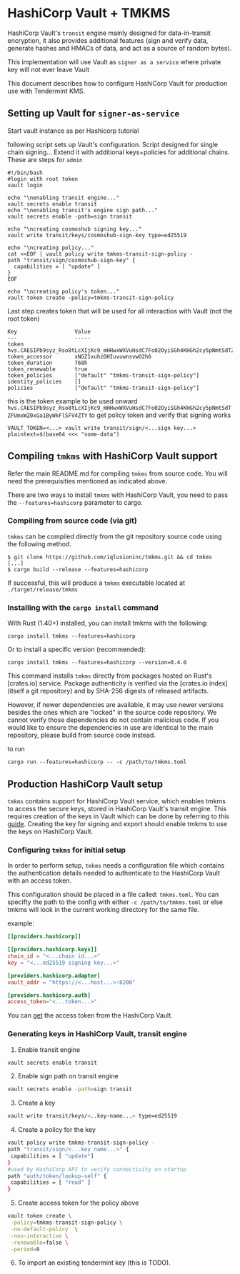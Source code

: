 # HashiCorp Vault + TMKMS

HashiCorp Vault's `transit` engine mainly designed for data-in-transit encryption, it also provides additional features (sign and verify data, generate hashes and HMACs of data, and act as a source of random bytes).

This implementation will use Vault as `signer as a service` where private key will not ever leave Vault


This document describes how to configure HashiCorp Vault for production use with Tendermint KMS.

## Setting up Vault for `signer-as-service`
Start vault instance as per Hashicorp tutorial

following script sets up Vault's configuration. Script designed for single chain signing... Extend it with additional keys+policies for additional chains. These are steps for `admin`
```
#!/bin/bash
#login with root token 
vault login

echo "\nenabling transit engine..."
vault secrets enable transit
echo "\nenabling transit's engine sign path..."
vault secrets enable -path=sign transit

echo "\ncreating cosmoshub signing key..."
vault write transit/keys/cosmoshub-sign-key type=ed25519

echo "\ncreating policy..."
cat <<EOF | vault policy write tmkms-transit-sign-policy -
path "transit/sign/cosmoshub-sign-key" {
  capabilities = [ "update" ]
}
EOF

echo "\ncreating policy's token..."
vault token create -policy=tmkms-transit-sign-policy
```
Last step creates token that will be used for all interactios with Vault (not the root token)
```
Key                  Value
---                  -----
token                hvs.CAESIPb9syz_Rso8tLcXIjKc9_mHHwxWXVuHsdC7Fo02OyiSGh4KHGh2cy5pNmtSdTZFUmxWZ0xGa1ByWkFlSFV4ZTY
token_accessor       xNGZ1xuhzDHIuvuwnsvwO2h6
token_duration       768h
token_renewable      true
token_policies       ["default" "tmkms-transit-sign-policy"]
identity_policies    []
policies             ["default" "tmkms-transit-sign-policy"]

```
this is the token example to be used onward
`hvs.CAESIPb9syz_Rso8tLcXIjKc9_mHHwxWXVuHsdC7Fo02OyiSGh4KHGh2cy5pNmtSdTZFUmxWZ0xGa1ByWkFlSFV4ZTY`
to get policy token and verify that signing works
```
VAULT_TOKEN=<...> vault write transit/sign/<...sign key...> plaintext=$(base64 <<< "some-data")
```


## Compiling `tmkms` with HashiCorp Vault support

Refer the main README.md for compiling `tmkms`
from source code. You will need the prerequisities mentioned as indicated above.

There are two ways to install `tmkms` with HashiCorp Vault, you need to pass the `--features=hashicorp` parameter to cargo.

### Compiling from source code (via git)

`tmkms` can be compiled directly from the git repository source code using the
following method.

```
$ git clone https://github.com/iqlusioninc/tmkms.git && cd tmkms
[...]
$ cargo build --release --features=hashicorp
```

If successful, this will produce a `tmkms` executable located at
`./target/release/tmkms`

### Installing with the `cargo install` command

With Rust (1.40+) installed, you can install tmkms with the following:

```
cargo install tmkms --features=hashicorp
```

Or to install a specific version (recommended):

```
cargo install tmkms --features=hashicorp --version=0.4.0
```

This command installs `tmkms` directly from packages hosted on Rust's
[crates.io] service. Package authenticity is verified via the
[crates.io index] (itself a git repository) and by SHA-256 digests of
released artifacts.

However, if newer dependencies are available, it may use newer versions
besides the ones which are "locked" in the source code repository. We
cannot verify those dependencies do not contain malicious code. If you would
like to ensure the dependencies in use are identical to the main repository,
please build from source code instead.


to run
```
cargo run --features=hashicorp -- -c /path/to/tmkms.toml 
```

## Production HashiCorp Vault setup

`tmkms` contains support for HashiCorp Vault service, which enables tmkms to access the secure keys, stored in HashiCorp Vault's transit engine. This requires creation of the keys in Vault which can be done by referring to this [guide](https://www.vaultproject.io/docs/secrets/transit). Creating the key for signing and export should enable tmkms to use the keys on HashiCorp Vault.

### Configuring `tmkms` for initial setup

In order to perform setup, `tmkms` needs a  configuration file which
contains the authentication details needed to authenticate to the HashiCorp Vault with an access token.

This configuration should be placed in a file called: `tmkms.toml`.
You can specifty the path to the config with either `-c /path/to/tmkms.toml` or else tmkms will look in the current working directory for the same file.

example: 
```toml
[[providers.hashicorp]]

[[providers.hashicorp.keys]]
chain_id = "<...chain id...>"
key = "<...ed25519 signing key...>"

[providers.hashicorp.adapter]
vault_addr = "https://<...host...>:8200"

[providers.hashicorp.auth]
access_token="<...token...>"
```

You can [get](https://learn.hashicorp.com/tutorials/vault/tokens) the access token from the HashiCorp Vault.

### Generating keys in HashiCorp Vault, transit engine
1. Enable transit engine 
```bash
vault secrets enable transit
```
2. Enable sign path on transit engine 
```bash
vault secrets enable -path=sign transit
```
3. Create a key 
```bash
vault write transit/keys/<..key-name...> type=ed25519
```
4. Create a policy for the key 
 ```bash
vault policy write tmkms-transit-sign-policy -
path "transit/sign/<...key name...>" {
  capabilities = [ "update"]
}
#used by HashiCorp API to verify connectivity on startup
path "auth/token/lookup-self" {
  capabilities = [ "read" ]
}
```
5. Create access token for the policy above
```bash
vault token create \
 -policy=tmkms-transit-sign-policy \
 -no-default-policy  \
 -non-interactive \
 -renewable=false \
 -period=0 
```
6.  To import an existing tendermint key (this is TODO).
```
